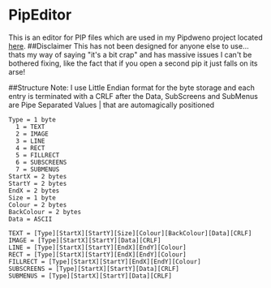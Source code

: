 # PipEditor
This is an editor for PIP files which are used in my Pipdweno project located [here](https://github.com/MattiusMatt/pipdweno "PipDweno").
##Disclaimer
This has not been designed for anyone else to use... thats my way of saying "it's a bit crap" and has massive issues I can't be bothered fixing, like the fact that if you open a second pip it just falls on its arse!

##Structure
Note: I use Little Endian format for the byte storage and each entry is terminated with a CRLF after the Data, SubScreens and SubMenus are Pipe Separated Values | that are automagically positioned

    Type = 1 byte
      1 = TEXT
      2 = IMAGE
      3 = LINE
      4 = RECT
      5 = FILLRECT
      6 = SUBSCREENS
      7 = SUBMENUS
    StartX = 2 bytes
    StartY = 2 bytes
    EndX = 2 bytes
    Size = 1 byte
    Colour = 2 bytes
    BackColour = 2 bytes
    Data = ASCII
    
    TEXT = [Type][StartX][StartY][Size][Colour][BackColour][Data][CRLF]
    IMAGE = [Type][StartX][StartY][Data][CRLF]
    LINE = [Type][StartX][StartY][EndX][EndY][Colour]
    RECT = [Type][StartX][StartY][EndX][EndY][Colour]
    FILLRECT = [Type][StartX][StartY][EndX][EndY][Colour]
    SUBSCREENS = [Type][StartX][StartY][Data][CRLF]
    SUBMENUS = [Type][StartX][StartY][Data][CRLF]

